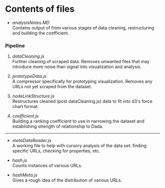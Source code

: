 # Contents of files

* *analysisNotes.MD* <br />
Contains output of from various stages of data cleaning, restructuring and building the coefficient.

### Pipeline

1. *dataCleaning.js* <br />
Further cleaning of scraped data. Removes unwanted files that may introduce more noise than signal into visualization and analysis.

2. *prototypeData.js* <br />
A compressor specifically for prototyping visualization. Removes any URLs not yet scraped from the dataset.

3. *nodeLinkStructure.js* <br />
Restructures cleaned (post dataCleaning.js) data to fit into d3's force chart format.

4. *coefficient.js* <br />
Building a ranking coefficient to use in narrowing the dataset and establishing strength of relationship to Dada.

_____

* *metaDataReader.js* <br />
A working file to help with cursory analysis of the data set: finding specific URLs, checking for properties, etc.

* *hash.js* <br />
Counts instances of various URLs.

* *hashMeta.js* <br />
Gives a rough idea of the distribution of various URLs.
